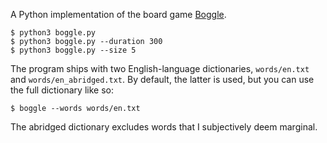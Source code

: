 A Python implementation of the board game [Boggle](https://en.wikipedia.org/wiki/Boggle).

```shell
$ python3 boggle.py
$ python3 boggle.py --duration 300
$ python3 boggle.py --size 5
```

The program ships with two English-language dictionaries, `words/en.txt` and `words/en_abridged.txt`. By default, the latter is used, but you can use the full dictionary like so:

```shell
$ boggle --words words/en.txt
```

The abridged dictionary excludes words that I subjectively deem marginal.
